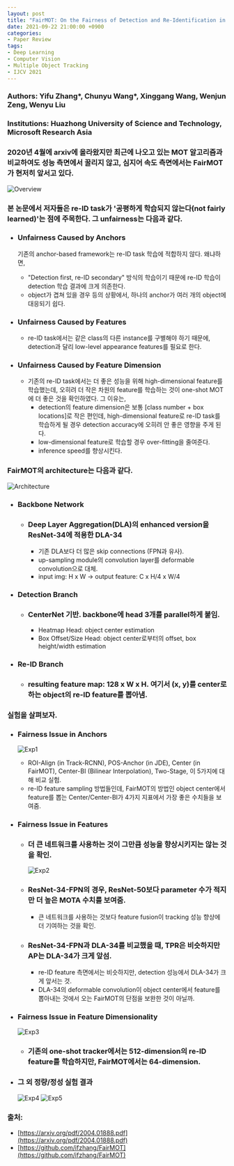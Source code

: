 ```yaml
---
layout: post
title: "FairMOT: On the Fairness of Detection and Re-Identification in Multiple Object Tracking (IJCV 2021)"
date: 2021-09-22 21:00:00 +0900
categories:
- Paper Review
tags:
- Deep Learning
- Computer Vision
- Multiple Object Tracking
- IJCV 2021
---
```


### **Authors: Yifu Zhang\*, Chunyu Wang\*, Xinggang Wang, Wenjun Zeng, Wenyu Liu**
### **Institutions: Huazhong University of Science and Technology, Microsoft Research Asia**

### 2020년 4월에 arxiv에 올라왔지만 최근에 나오고 있는 MOT 알고리즘과 비교하여도 성능 측면에서 꿀리지 않고, 심지어 속도 측면에서는 FairMOT가 현저히 앞서고 있다.

![Overview](/imgs/FairMOT/File.jpg)
### 본 논문에서 저자들은 re-ID task가 '공평하게 학습되지 않는다(not fairly learned)'는 점에 주목한다. 그 unfairness는 다음과 같다.
- ### Unfairness Caused by Anchors

  기존의 anchor-based framework는 re-ID task 학습에 적합하지 않다. 왜냐하면,
  - "Detection first, re-ID secondary" 방식의 학습이기 때문에 re-ID 학습이 detection 학습 결과에 크게 의존한다.
  - object가 겹쳐 있을 경우 등의 상황에서, 하나의 anchor가 여러 개의 object에 대응되기 쉽다.

- ### Unfairness Caused by Features
  - re-ID task에서는 같은 class의 다른 instance를 구별해야 하기 때문에, detection과 달리 low-level appearance features를 필요로 한다.

- ### Unfairness Caused by Feature Dimension
  - 기존의 re-ID task에서는 더 좋은 성능을 위해 high-dimensional feature를 학습했는데, 오히려 더 작은 차원의 feature를 학습하는 것이 one-shot MOT에 더 좋은 것을 확인하였다. 그 이유는,
    - detection의 feature dimension은 보통 [class number + box locations]로 작은 편인데, high-dimensional feature로 re-ID task를 학습하게 될 경우 detection accuracy에 오히려 안 좋은 영향을 주게 된다.
    - low-dimensional feature로 학습할 경우 over-fitting을 줄여준다.
    - inference speed를 향상시킨다.


### FairMOT의 architecture는 다음과 같다.
![Architecture](/imgs/FairMOT/File%20(1).jpg)
- ### Backbone Network
  - ### Deep Layer Aggregation(DLA)의 enhanced version을 ResNet-34에 적용한 DLA-34
    - 기존 DLA보다 더 많은 skip connections (FPN과 유사).
    - up-sampling module의 convolution layer를 deformable convolution으로 대체.
    - input img: H x W -> output feature: C x H/4 x W/4

- ### Detection Branch
  - ### CenterNet 기반. backbone에 head 3개를 parallel하게 붙임.
    - Heatmap Head: object center estimation
    - Box Offset/Size Head: object center로부터의 offset, box height/width estimation

- ### Re-ID Branch
  - ### resulting feature map: 128 x W x H. 여기서 (x, y)를 center로 하는 object의 re-ID feature를 뽑아냄.


### 실험을 살펴보자.
- ### Fairness Issue in Anchors
  ![Exp1](/imgs/FairMOT/File%20(2).jpg)
  - ROI-Align (in Track-RCNN), POS-Anchor (in JDE), Center (in FairMOT), Center-BI (Bilinear Interpolation), Two-Stage, 이 5가지에 대해 비교 실험.
  - re-ID feature sampling 방법들인데, FairMOT의 방법인 object center에서 feature를 뽑는 Center/Center-BI가 4가지 지표에서 가장 좋은 수치들을 보여줌.


- ### Fairness Issue in Features
  - ### 더 큰 네트워크를 사용하는 것이 그만큼 성능을 향상시키지는 않는 것을 확인.
    ![Exp2](/imgs/FairMOT/File%20(3).jpg)
  - ### ResNet-34-FPN의 경우, ResNet-50보다 parameter 수가 적지만 더 높은 MOTA 수치를 보여줌.
      - 큰 네트워크를 사용하는 것보다 feature fusion이 tracking 성능 향상에 더 기여하는 것을 확인.
  - ### ResNet-34-FPN과 DLA-34를 비교했을 때, TPR은 비슷하지만 AP는 DLA-34가 크게 앞섬.
      - re-ID feature 측면에서는 비슷하지만, detection 성능에서 DLA-34가 크게 앞서는 것.
      - DLA-34의 deformable convolution이 object center에서 feature를 뽑아내는 것에서 오는 FairMOT의 단점을 보완한 것이 아닐까.


- ### Fairness Issue in Feature Dimensionality
  ![Exp3](/imgs/FairMOT/File%20(6).jpg)
  - ### 기존의 one-shot tracker에서는 512-dimension의 re-ID feature를 학습하지만, FairMOT에서는 64-dimension.


- ### 그 외 정량/정성 실험 결과
  ![Exp4](/imgs/FairMOT/File%20(10).jpg)
  ![Exp5](/imgs/FairMOT/File%20(9).jpg)

### 출처:
- [https://arxiv.org/pdf/2004.01888.pdf](https://arxiv.org/pdf/2004.01888.pdf)
- [https://github.com/ifzhang/FairMOT](https://github.com/ifzhang/FairMOT)
